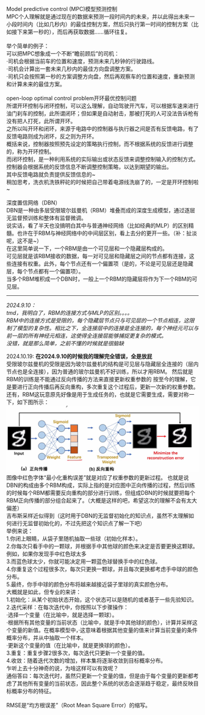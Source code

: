 Model predictive control (MPC)模型预测控制<br>
MPC个人理解就是通过现在的数据来预测一段时间内的未来，并以此得出未来一小段时间内（比如几秒内）的最佳控制方案，然后只执行第一时间的控制方案（比如接下来第一秒的），而后再获取数据……循环往复。<br>
<br>
举个简单的例子：<br>
可以把MPC想象成一个不断“瞻前顾后”的司机：<br>
·司机会根据当前车的位置和速度，预测未来几秒钟的行驶路线。<br>
·司机会计算出一套未来几秒内的最佳方向盘调整方案。<br>
·司机只会按照第一秒的方案调整方向盘，然后再观察车的位置和速度，重新预测和计算未来的最佳方案。<br>
<br>
open-loop optimal control problem开环最优控制问题<br>
所谓开环控制与闭环控制，可以这么理解，自动驾驶开汽车，可以根据车速来进行油门刹车的控制，此所谓闭环；但如果是自动射击，那被打死的人可没法告诉枪有没有把人打死，此所谓开环。<br>
之所以叫开环和闭环，来源于电路中的控制器与执行器之间是否有反馈电路，有了反馈电路则成为闭环，反之则为开环。<br>
概括来说，控制器按照预先设定的策略执行控制，而不根据系统的反馈进行调整的，称为开环控制。<br>
而闭环控制，是一种利用系统的实际输出或状态反馈来调整控制输入的控制方式。控制器会根据系统的反馈信息不断调整控制策略，以达到期望的输出。<br>
其中反馈电路就负责提供反馈信息的~<br>
稍加思考，洗衣机洗铁秤砣的时候把自己带着电源线洗崩了的，一定是开环控制啦~<br>
<br>
深度置信网络（DBN）<br>
DBN是一种由多层受限玻尔兹曼机（RBM）堆叠而成的深度生成模型，通过逐层无监督预训练和整体有监督微调。<br>
说实话，看了半天也没搞明白其中与普通神经网络（比如经典的MLP）的区别精髓。也许在于RBM与神经网络中的中间层区别，看上去分的更开一些。（补：扯淡呢，这不是~）<br>
在这里简单说一下，一个RBM是由一个可见层和一个隐藏层构成的。<br>
可见层就是该RBM接收的数据，每一对可见层和隐藏层之间的节点都有连接，这些连接有权重。此外，每个节点还有一个偏置项（是的，不论是可见层还是隐藏层，每个节点都有一个偏置项）。<br>
当多个RBM堆积成一个DBN时，一般上一个RBM的隐藏层将作为下一个RBM的可见层。<br>

---
*2024.9.10：<br>*
*tmd，我明白了，RBM的连接方式与MLP的区别。。。。<br>*
*RBM中的连接方式是受限的，每个隐藏层节点只与可见层的一个节点相连，这限制了模型的复杂性。相比之下，全连接层中的连接是全连接的，每个神经元可以与前一层的所有神经元相连，这使得全连接层能够捕捉更复杂的模式。<br>*
*没错，就是那么简单，之前不懂的时候就是很脑缺<br>*

2024.10.19:
**在2024.9.10的时候我的理解完全错误，全是放屁**  
受限玻尔兹曼机的受限是因为玻尔兹曼机的结构是可见层与隐藏层全连接的（层内节点也是全连接），因为普通的玻尔兹曼机不好训练，所以才用RBM。
然后就是RBM的训练是不能通过反向传播的方法来直接更新权重参数的
按至今的理解，它是要进行正向传播后再反向重构，多次重复这个过程后，更新一次新的权重参数。
还有，RBM这玩意原先好像是用于生成任务的，也就是它需要生成，需要对称一下，如下图所示：
![alt text](image.png)
图像中红色字体“最小化重构误差”就是对应了权重参数的更新过程。
也就是说DBN的构成由多个RBM构成，实际上指的是对应图中正向传播的过程，然后训练的时候每个RBM都需要反向重构的部分进行训练，但组成DBN的时候就要把每个RBM正向传播的部分组合起来了。（大概是这样的吧，希望这次的理解不会有太大偏差）
<br>
吉布斯采样近似得到（这时用于DBN的无监督初始化的知识点，虽然不太理解如何进行无监督初始化的，不过先把这个知识点了解一下吧）<br>
举例来说：<br>
1.你闭上眼睛，从袋子里随机抽取一些球（初始化样本）。<br>
2.你每次只看手中的一颗球，并根据手中其他球的颜色来决定是否要更换这颗球。例如，如果你发现手中红色球太多<br>
3.而蓝色球太少，你就可能决定用一颗蓝色球替换手中的红色球。<br>
4.你重复这个过程很多次，每次只更换一颗球，并且每次更换都考虑手中球的颜色分布。<br>
5.最终，你手中球的颜色分布将越来越接近袋子里球的真实颜色分布。<br>
大概就是如此，但专业的来讲：<br>
1.初始化：从某个初始状态开始，这个状态可以是随机的或者基于一些先验知识。<br>
2.迭代采样：在每次迭代中，你按照以下步骤操作：<br>
    ·选择一个变量（在比喻中，就是选择一颗球）。<br>
    ·根据所有其他变量的当前状态（比喻中，就是手中其他球的颜色），计算并采样这个变量的新值。在概率模型中，·这意味着根据其他变量的值来计算当前变量的条件概率分布，并从中抽取一个样本。<br>
    ·更新这个变量的值（在比喻中，就是更换球的颜色）。<br>
3.重复：重复步骤2很多次，每次迭代只更新一个变量的值。<br>
4.收敛：随着迭代次数的增加，样本集将逐渐收敛到目标概率分布。<br>
乍听上去十分神奇的说，为啥这样可以有效呢？<br>
通俗答曰：每次迭代时，虽然只更新一个变量的值，但是由于每个变量的更新都考虑了其他所有变量的当前状态，因此整个系统的状态会逐渐趋于稳定，最终反映目标概率分布的特征。<br>
<br>
RMSE是“均方根误差”（Root Mean Square Error）的缩写。<br>
<br>


